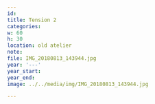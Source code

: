 ```yaml
---
id:
title: Tension 2
categories:
w: 60
h: 30
location: old atelier
note:
file: IMG_20180813_143944.jpg
year: '---'
year_start:
year_end:
image: ../../media/img/IMG_20180813_143944.jpg

---
```

